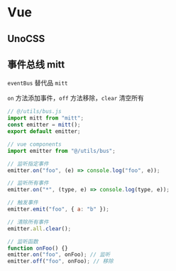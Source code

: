 # Vue

## UnoCSS

## 事件总线 mitt

`eventBus` 替代品 `mitt`

`on` 方法添加事件，`off` 方法移除，`clear` 清空所有

```js
// @/utils/bus.js
import mitt from "mitt";
const emitter = mitt();
export default emitter;

// vue components
import emitter from "@/utils/bus";

// 监听指定事件
emitter.on("foo", (e) => console.log("foo", e));

// 监听所有事件
emitter.on("*", (type, e) => console.log(type, e));

// 触发事件
emitter.emit("foo", { a: "b" });

// 清除所有事件
emitter.all.clear();

// 监听函数
function onFoo() {}
emitter.on("foo", onFoo); // 监听
emitter.off("foo", onFoo); // 移除
```
